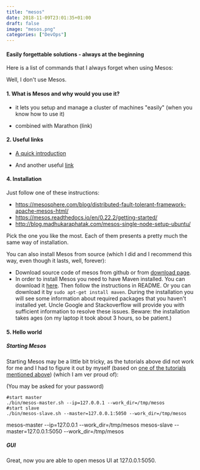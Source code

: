 ```yaml
---
title: "mesos"
date: 2018-11-09T23:01:35+01:00
draft: false
image: "mesos.png"
categories: ["DevOps"]
---
```


#### Easily forgettable solutions - always at the beginning

Here is a list of commands that I always forget when using Mesos:

Well, I don't use Mesos.

#### 1. What is Mesos and why would you use it?

* it lets you setup and manage a cluster of machines "easily" (when you know how to use it)

* combined with Marathon (link)

#### 2. Useful links

* [A quick introduction](http://iankent.uk/blog/a-quick-introduction-to-apache-mesos/)

* And another useful [link](https://container-solutions.com/continuous-delivery-with-docker-on-mesos-in-less-than-a-minute-part-2/)


#### 4. Installation

Just follow one of these instructions:
* https://mesosphere.com/blog/distributed-fault-tolerant-framework-apache-mesos-html/
* https://mesos.readthedocs.io/en/0.22.2/getting-started/
* http://blog.madhukaraphatak.com/mesos-single-node-setup-ubuntu/

Pick the one you like the most. Each of them presents a pretty much the same way of installation.

You can also install Mesos from source (which I did and I recommend this way, even though it lasts, well, forever):
* Download source code of mesos from github or from [download page](http://mesos.apache.org/downloads/).
* In order to install Mesos you need to have Maven installed. You can download it [here](https://maven.apache.org/download.cgi). Then follow the instructions in README. Or you can download it by `sudo apt-get install maven`.
During the installation you will see some information about required packages that you haven't installed yet. Uncle Google and Stackoverflow will provide you with sufficient information to resolve these issues.
Beware: the installation takes ages (on my laptop it took about 3 hours, so be patient.)

#### 5. Hello world
##### Starting Mesos
Starting Mesos may be a little bit tricky, as the tutorials above did not work for me and I had to figure it out by myself (based on [one of the tutorials mentioned above](http://blog.madhukaraphatak.com/mesos-single-node-setup-ubuntu/)) (which I am ver proud of):

(You may be asked for your password)

```{bash}
#start master
./bin/mesos-master.sh --ip=127.0.0.1 --work_dir=/tmp/mesos
#start slave
./bin/mesos-slave.sh --master=127.0.0.1:5050 --work_dir=/tmp/mesos
```
mesos-master --ip=127.0.0.1 --work_dir=/tmp/mesos
mesos-slave --master=127.0.0.1:5050 --work_dir=/tmp/mesos

##### GUI

Great, now you are able to open mesos UI at 127.0.0.1:5050.
